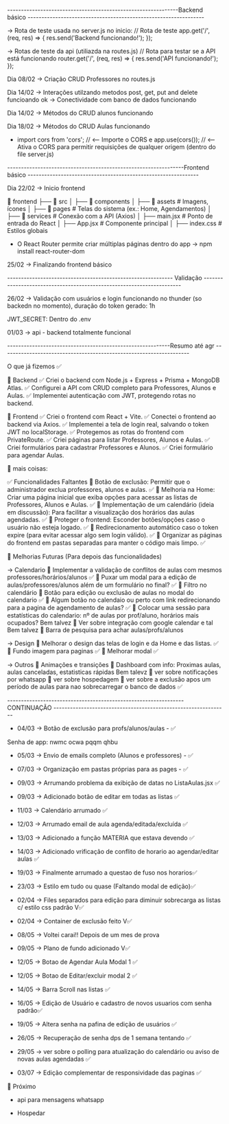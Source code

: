 

--------------------------------------------------------------Backend básico ----------------------------------------------------------------

-> Rota de teste usada no server.js no inicio: 
// Rota de teste
app.get('/', (req, res) => {
  res.send('Backend funcionando!');
});

-> Rotas de teste da api (utiliazda na routes.js)
// Rota para testar se a API está funcionando
router.get('/', (req, res) => {
  res.send('API funcionando!');
});


Dia 08/02  -> Criação CRUD Professores no routes.js

Dia 14/02  ->  Interações utilzando metodos post, get, put and delete funcioando ok  -> Conectividade com banco de dados funcionando

Dia 14/02  -> Métodos do CRUD alunos funcionando 

Dia 18/02  -> Métodos do CRUD Aulas funcionando

- import cors from 'cors'; // <-- Importe o CORS   e    app.use(cors());  // <-- Ativa o CORS para permitir requisições de qualquer origem (dentro do file server.js)


----------------------------------------------------------------Frontend básico --------------------------------------------------------------

Dia 22/02  -> Inicio frontend

📂 frontend
 ├── 📂 src
 │   ├── 📂 components
 │   ├── 📂 assets       # Imagens, ícones
 │   ├── 📂 pages        # Telas do sistema (ex.: Home, Agendamentos)
 │   ├── 📂 services     # Conexão com a API (Axios)
 │   ├── main.jsx        # Ponto de entrada do React
 │   ├── App.jsx         # Componente principal
 │   ├── index.css       # Estilos globais


- O React Router permite criar múltiplas páginas dentro do app -> npm install react-router-dom


25/02 -> Finalizando frontend básico

------------------------------------------------------------ Validação ----------------------------------------------------------------------

26/02 -> Validação com usuários e login funcionando no thunder (so backedn no momento), duração do token gerado: 1h

JWT_SECRET: Dentro do .env


01/03 ->  api - backend totalmente funcional


-----------------------------------------------------------Resumo até agr --------------------------------------------------------------------

O que já fizemos ✅

🔹 Backend
✅ Criei o backend com Node.js + Express + Prisma + MongoDB Atlas.
✅ Configurei a API com CRUD completo para Professores, Alunos e Aulas.
✅ Implementei autenticação com JWT, protegendo rotas no backend.

🔹 Frontend
✅ Criei o frontend com React + Vite.
✅ Conectei o frontend ao backend via Axios.
✅ Implementei a tela de login real, salvando o token JWT no localStorage.
✅ Protegemos as rotas do frontend com PrivateRoute.
✅ Criei páginas para listar Professores, Alunos e Aulas.
✅ Criei formulários para cadastrar Professores e Alunos.
✅ Criei formulário para agendar Aulas.

🔹 mais coisas:

✅ Funcionalidades Faltantes 
🔹 Botão de exclusão: Permitir que o administrador exclua professores, alunos e aulas.  ✅
🔹 Melhoria na Home: Criar uma página inicial que exiba opções para acessar as listas de Professores, Alunos e Aulas. ✅
🔹 Implementação de um calendário (ideia em discussão): Para facilitar a visualização dos horários das aulas agendadas. ✅
🔹 Proteger o frontend: Esconder botões/opções caso o usuário não esteja logado. ✅
🔹 Redirecionamento automático caso o token expire (para evitar acessar algo sem login válido). ✅
🔹 Organizar as páginas do frontend em pastas separadas para manter o código mais limpo. ✅


🔹 Melhorias Futuras (Para depois das funcionalidades)

-> Calendario
🔹 Implementar a validação de conflitos de aulas com mesmos professores/horários/alunos   ✅
🔹 Puxar um modal para a edição de aulas/professores/alunos além de um formulário no final?  ✅
🔹 Filtro no calendário 
🔹 Botão para edição ou exclusão de aulas no modal do calendario ✅
🔹 Algum botão no calendaio ou perto com link redirecionando para a pagina de agendamento de aulas? ✅
🔹 Colocar uma sessão para estatísticas do calendario: nº de aulas por prof/aluno, horários mais ocupados? Bem talvez 
🔹 Ver sobre integração com google calendar e tal Bem talvez
🔹 Barra de pesquisa para achar aulas/profs/alunos

-> Design
🔹 Melhorar o design das telas de login e da Home e das listas. ✅
🔹 Fundo imagem para paginas ✅
🔹 Melhorar modal  ✅

-> Outros 
🔹 Animações e transições 
🔹 Dashboard com info: Proximas aulas, aulas canceladas, estatisticas rápidas Bem talevz 
🔹 ver sobre notificações por whatsapp
🔹 ver sobre hospedagem 
🔹 ver sobre a exclusão apos um período de aulas para nao sobrecarregar o banco de dados ✅




---------------------------------------------------------------- CONTINUAÇÃO ---------------------------------------------------------------

- 04/03 -> Botão de exclusão para profs/alunos/aulas - ✅

Senha de app: nwmc ocwa pqqm qhbu

- 05/03 -> Envio de emails completo (Alunos e professores) - ✅

- 07/03 -> Organização em pastas próprias para as pages - ✅

- 09/03 -> Arrumando problema da exibição de datas no ListaAulas.jsx ✅

- 09/03 -> Adicionado botão de editar em todas as listas ✅

- 11/03 -> Calendário arrumado ✅

- 12/03 -> Arrumado email de aula agenda/editada/excluída ✅

- 13/03 -> Adicionado a função MATERIA que estava devendo ✅

- 14/03 -> Adicionado vrificação de conflito de horario ao agendar/editar aulas ✅

- 19/03 -> Finalmente arrumado a questao de fuso nos horarios✅

- 23/03 -> Estilo em tudo ou quase (Faltando modal de edição)✅

- 02/04 -> Files separados para edição para diminuir sobrecarga as listas c/ estilo css padrão V✅

- 02/04 -> Container de exclusão feito V✅

- 08/05 -> Voltei carai!! Depois de um mes de prova 

- 09/05 -> Plano de fundo adicionado V✅

- 12/05 -> Botao de Agendar Aula Modal 1 ✅

- 12/05 -> Botao de Editar/excluir modal 2 ✅

- 14/05 -> Barra Scroll nas listas ✅

- 16/05 -> Edição de Usuário e cadastro de novos usuarios com senha padrão✅

- 19/05 -> Altera senha na pafina de edição de usuários ✅

- 26/05 -> Recuperação de senha dps de 1 semana tentando ✅

- 29/05 -> ver sobre o polling para atualização do calendário ou aviso de novas aulas agendadas ✅

- 03/07 -> Edição complementar de responsividade das paginas ✅


🔹 Próximo

- api para mensagens whatsapp 

- Hospedar 
